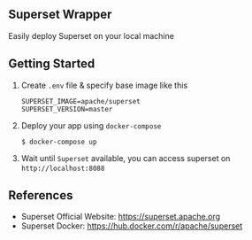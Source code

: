 ## Superset Wrapper
Easily deploy Superset on your local machine

## Getting Started
1. Create `.env` file & specify base image like this
    ```
    SUPERSET_IMAGE=apache/superset
    SUPERSET_VERSION=master
    ```
2. Deploy your app using `docker-compose`
    ```shell
    $ docker-compose up
    ```
3. Wait until `Superset` available, you can access superset on `http://localhost:8088`

## References
- Superset Official Website: https://superset.apache.org
- Superset Docker: https://hub.docker.com/r/apache/superset